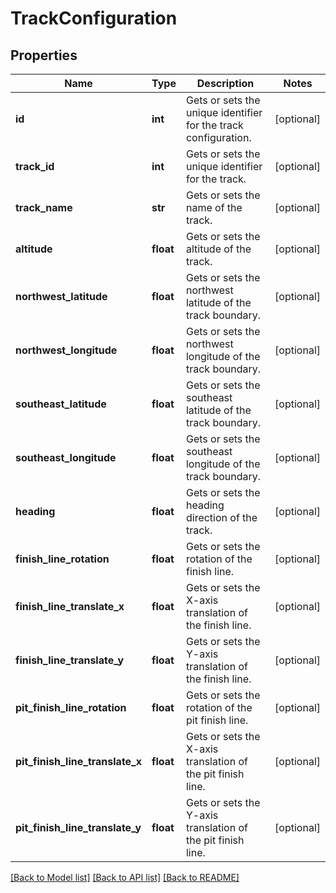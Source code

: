 # TrackConfiguration

## Properties
Name | Type | Description | Notes
------------ | ------------- | ------------- | -------------
**id** | **int** | Gets or sets the unique identifier for the track configuration. | [optional] 
**track_id** | **int** | Gets or sets the unique identifier for the track. | [optional] 
**track_name** | **str** | Gets or sets the name of the track. | [optional] 
**altitude** | **float** | Gets or sets the altitude of the track. | [optional] 
**northwest_latitude** | **float** | Gets or sets the northwest latitude of the track boundary. | [optional] 
**northwest_longitude** | **float** | Gets or sets the northwest longitude of the track boundary. | [optional] 
**southeast_latitude** | **float** | Gets or sets the southeast latitude of the track boundary. | [optional] 
**southeast_longitude** | **float** | Gets or sets the southeast longitude of the track boundary. | [optional] 
**heading** | **float** | Gets or sets the heading direction of the track. | [optional] 
**finish_line_rotation** | **float** | Gets or sets the rotation of the finish line. | [optional] 
**finish_line_translate_x** | **float** | Gets or sets the X-axis translation of the finish line. | [optional] 
**finish_line_translate_y** | **float** | Gets or sets the Y-axis translation of the finish line. | [optional] 
**pit_finish_line_rotation** | **float** | Gets or sets the rotation of the pit finish line. | [optional] 
**pit_finish_line_translate_x** | **float** | Gets or sets the X-axis translation of the pit finish line. | [optional] 
**pit_finish_line_translate_y** | **float** | Gets or sets the Y-axis translation of the pit finish line. | [optional] 

[[Back to Model list]](../README.md#documentation-for-models) [[Back to API list]](../README.md#documentation-for-api-endpoints) [[Back to README]](../README.md)

